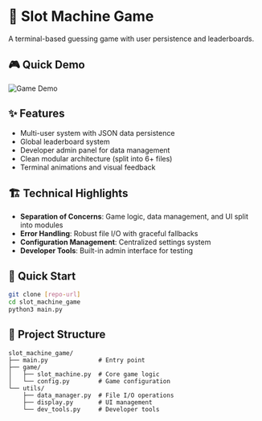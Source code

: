 # 🎰 Slot Machine Game

A terminal-based guessing game with user persistence and leaderboards.

## 🎮 Quick Demo
![Game Demo](demo/slot_machine_demo.gif)

## ✨ Features
- Multi-user system with JSON data persistence
- Global leaderboard system
- Developer admin panel for data management
- Clean modular architecture (split into 6+ files)
- Terminal animations and visual feedback

## 🏗️ Technical Highlights
- **Separation of Concerns**: Game logic, data management, and UI split into modules
- **Error Handling**: Robust file I/O with graceful fallbacks
- **Configuration Management**: Centralized settings system
- **Developer Tools**: Built-in admin interface for testing

## 🚀 Quick Start
```bash
git clone [repo-url]
cd slot_machine_game
python3 main.py
```

## 📁 Project Structure
```
slot_machine_game/
├── main.py              # Entry point
├── game/
│   ├── slot_machine.py  # Core game logic
│   └── config.py        # Game configuration
└── utils/
    ├── data_manager.py  # File I/O operations
    ├── display.py       # UI management
    └── dev_tools.py     # Developer tools
```
